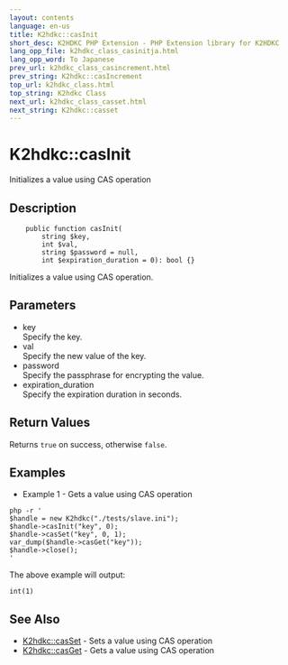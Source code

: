 ```yaml
---
layout: contents
language: en-us
title: K2hdkc::casInit
short_desc: K2HDKC PHP Extension - PHP Extension library for K2HDKC
lang_opp_file: k2hdkc_class_casinitja.html
lang_opp_word: To Japanese
prev_url: k2hdkc_class_casincrement.html
prev_string: K2hdkc::casIncrement
top_url: k2hdkc_class.html
top_string: K2hdkc Class
next_url: k2hdkc_class_casset.html
next_string: K2hdkc::casset
---
```


# K2hdkc::casInit
Initializes a value using CAS operation

## Description

```
    public function casInit(
        string $key,
        int $val,
        string $password = null,
        int $expiration_duration = 0): bool {}
```

Initializes a value using CAS operation.


## Parameters
- key  
Specify the key.
- val  
Specify the new value of the key.
- password  
Specify the passphrase for encrypting the value.
- expiration_duration  
Specify the expiration duration in seconds.


## Return Values
Returns `true` on success, otherwise `false`. 


## Examples
- Example 1 - Gets a value using CAS operation

```
php -r '
$handle = new K2hdkc("./tests/slave.ini");
$handle->casInit("key", 0);
$handle->casSet("key", 0, 1);
var_dump($handle->casGet("key"));
$handle->close();
'
```

The above example will output:

```
int(1)
```


## See Also
- [K2hdkc::casSet](k2hdkc_class_casset.html) - Sets a value using CAS operation
- [K2hdkc::casGet](k2hdkc_class_casget.html) - Gets a value using CAS operation
